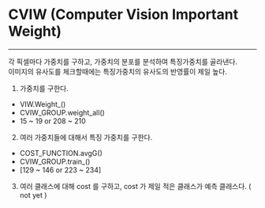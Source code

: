 # CVIW   (Computer Vision Important Weight)
-------------


각 픽셀마다 가중치를 구하고, 가중치의 분포를 분석하여 특징가중치를 골라낸다.  
이미지의 유사도를 체크할때에는 특징가중치의 유사도의 반영률이 제일 높다.



1. 가중치를 구한다.
- VIW.Weight_()
- CVIW_GROUP.weight_all()
- 15 ~ 19  or 208 ~ 210  

2. 여러 가중치들에 대해서 특징 가중치를 구한다.
- COST_FUNCTION.avgG()
- CVIW_GROUP.train_()
- [129 ~ 146 or 223 ~ 234]  

3. 여러 클래스에 대해 cost 를 구하고, cost 가 제일 적은 클래스가 예측 클래스다.  ( not yet )
